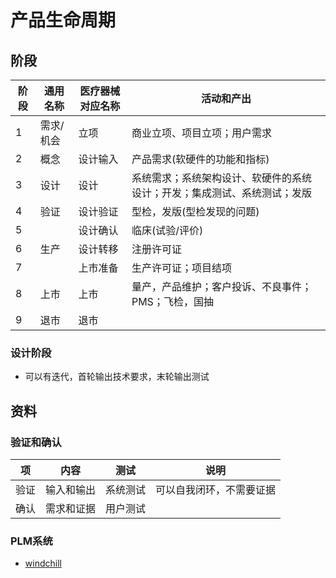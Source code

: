 # 产品生命周期
## 阶段
| 阶段 | 通用名称 | 医疗器械对应名称 | 活动和产出 |
| - | - | - | - |
| 1 | 需求/机会 | 立项 | 商业立项、项目立项；用户需求 |
| 2 | 概念 | 设计输入 | 产品需求(软硬件的功能和指标) |
| 3 | 设计 | 设计 | 系统需求；系统架构设计、软硬件的系统设计；开发；集成测试、系统测试；发版 |
| 4 | 验证 | 设计验证 | 型检，发版(型检发现的问题) |
| 5 |  | 设计确认 | 临床(试验/评价) |
| 6 | 生产 | 设计转移 | 注册许可证 |
| 7 |  | 上市准备 | 生产许可证；项目结项 |
| 8 | 上市 | 上市 | 量产，产品维护；客户投诉、不良事件；PMS；飞检，国抽 |
| 9 | 退市 | 退市 |  |

### 设计阶段
* 可以有迭代，首轮输出技术要求，末轮输出测试

## 资料
### 验证和确认

| 项 | 内容 | 测试 | 说明 |
| :-: | - | - | - |
| 验证 | 输入和输出 | 系统测试 | 可以自我闭环，不需要证据 |
| 确认 | 需求和证据 | 用户测试 |  |

### PLM系统
* [windchill](http://proechina.com/products/windchill_function.html)
